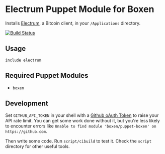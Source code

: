 # Electrum Puppet Module for Boxen

Installs [Electrum](http://electrum.org/), a Bitcoin client, in your
`/Applications` directory.

[![Build Status](https://travis-ci.org/gevans/puppet-electrum.png?branch=master)](https://travis-ci.org/gevans/puppet-electrum)

## Usage

```puppet
include electrum
```

## Required Puppet Modules

* `boxen`

## Development

Set `GITHUB_API_TOKEN` in your shell with a [Github oAuth Token](https://help.github.com/articles/creating-an-oauth-token-for-command-line-use) to raise your API rate limit. You can get some work done without it, but you're less likely to encounter errors like `Unable to find module 'boxen/puppet-boxen' on https://github.com`.

Then write some code. Run `script/cibuild` to test it. Check the `script`
directory for other useful tools.
